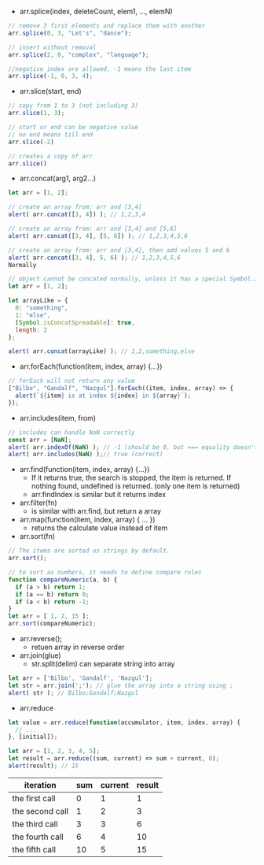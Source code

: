 * arr.splice(index, deleteCount, elem1, ..., elemN)
```js
// remove 3 first elements and replace them with another
arr.splice(0, 3, "Let's", "dance");

// insert without removal
arr.splice(2, 0, "complex", "language");

//negative index are allowed, -1 means the last item
arr.splice(-1, 0, 3, 4);
```
* arr.slice(start, end)
```js
// copy from 1 to 3 (not including 3)
arr.slice(1, 3);

// start or end can be negative value
// no end means till end
arr.slice(-2)

// creates a copy of arr
arr.slice()
```
* arr.concat(arg1, arg2...)
```js
let arr = [1, 2];

// create an array from: arr and [3,4]
alert( arr.concat([3, 4]) ); // 1,2,3,4

// create an array from: arr and [3,4] and [5,6]
alert( arr.concat([3, 4], [5, 6]) ); // 1,2,3,4,5,6

// create an array from: arr and [3,4], then add values 5 and 6
alert( arr.concat([3, 4], 5, 6) ); // 1,2,3,4,5,6
Normally
```
```js
// object cannot be concated normally, unless it has a special Symbol.isConcatSpreadable property
let arr = [1, 2];

let arrayLike = {
  0: "something",
  1: "else",
  [Symbol.isConcatSpreadable]: true,
  length: 2
};

alert( arr.concat(arrayLike) ); // 1,2,something,else
```
* arr.forEach(function(item, index, array) {...})
```js
// forEach will not return any value
["Bilbo", "Gandalf", "Nazgul"].forEach((item, index, array) => {
  alert(`${item} is at index ${index} in ${array}`);
});
```
* arr.includes(item, from)
```js
// includes can handle NaN correctly
const arr = [NaN];
alert( arr.indexOf(NaN) ); // -1 (should be 0, but === equality doesn't work for NaN)
alert( arr.includes(NaN) );// true (correct)
```
* arr.find(function(item, index, array) {...})
   * If it returns true, the search is stopped, the item is returned. If nothing found, undefined is returned. (only one item is returned)
   * arr.findIndex is similar but it returns index
* arr.filter(fn)
   * is similar with arr.find, but return a array
* arr.map(function(item, index, array) { ... })
   * returns the calculate value instead of item
*  arr.sort(fn)
```js
// The items are sorted as strings by default.
arr.sort();

// to sort as numbers, it needs to define compare rules
function compareNumeric(a, b) {
  if (a > b) return 1;
  if (a == b) return 0;
  if (a < b) return -1;
}
let arr = [ 1, 2, 15 ];
arr.sort(compareNumeric);
```
* arr.reverse();
  * retuen array in reverse order
* arr.join(glue)
  *  str.split(delim) can separate string into array
```js
let arr = ['Bilbo', 'Gandalf', 'Nazgul'];
let str = arr.join(';'); // glue the array into a string using ;
alert( str ); // Bilbo;Gandalf;Nazgul
```
* arr.reduce
```js
let value = arr.reduce(function(accumulator, item, index, array) {
  // ...
}, [initial]);
```
```js
let arr = [1, 2, 3, 4, 5];
let result = arr.reduce((sum, current) => sum + current, 0);
alert(result); // 15
```

iteration | sum |	current |	result
-- |-- |  --    | --
the first call |	0 |	1 |	1
the second call|	1	| 2	| 3
the third call |	3	| 3	| 6
the fourth call	| 6	| 4	| 10
the fifth call	|10 |	5	| 15
   
